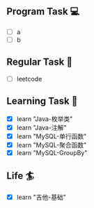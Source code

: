 

## Program Task  💻
- [ ] a
- [ ] b

## Regular Task  🤡
- [ ] leetcode

## Learning Task 🎯
- [x] learn "Java-枚举类"
- [x] learn "Java-注解"
- [x] learn "MySQL-单行函数"
- [x] learn "MySQL-聚合函数"
- [x] learn "MySQL-GroupBy"

## Life 🏄
- [x] learn "吉他-基础"